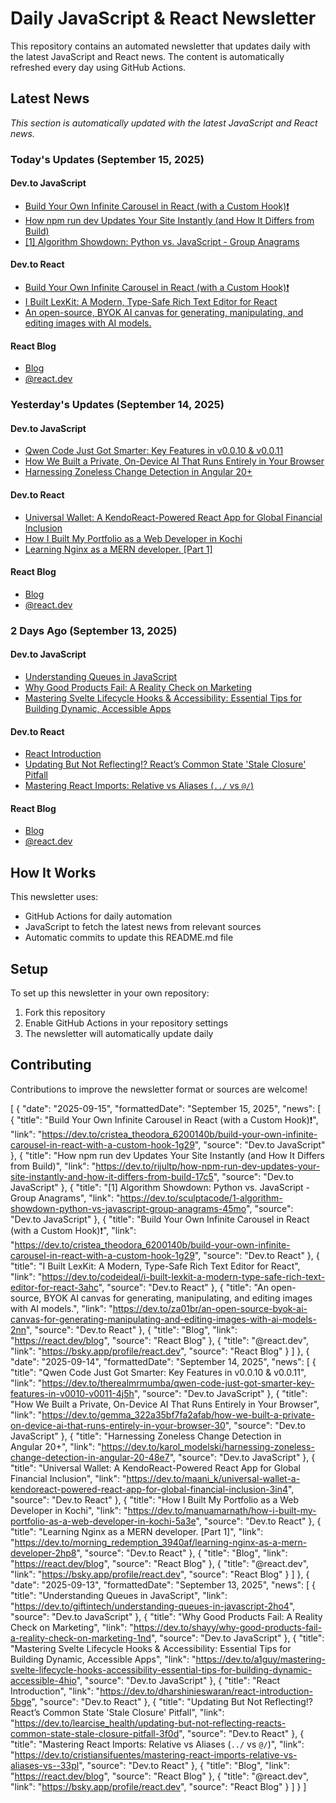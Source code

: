 # Daily JavaScript & React Newsletter

This repository contains an automated newsletter that updates daily with the latest JavaScript and React news. The content is automatically refreshed every day using GitHub Actions.

## Latest News

*This section is automatically updated with the latest JavaScript and React news.*

### Today's Updates (September 15, 2025)

#### Dev.to JavaScript

- [Build Your Own Infinite Carousel in React (with a Custom Hook)❗](https://dev.to/cristea_theodora_6200140b/build-your-own-infinite-carousel-in-react-with-a-custom-hook-1g29)
- [How npm run dev Updates Your Site Instantly (and How It Differs from Build)](https://dev.to/rijultp/how-npm-run-dev-updates-your-site-instantly-and-how-it-differs-from-build-17c5)
- [[1] Algorithm Showdown: Python vs. JavaScript - Group Anagrams](https://dev.to/sculptacode/1-algorithm-showdown-python-vs-javascript-group-anagrams-45mo)

#### Dev.to React

- [Build Your Own Infinite Carousel in React (with a Custom Hook)❗](https://dev.to/cristea_theodora_6200140b/build-your-own-infinite-carousel-in-react-with-a-custom-hook-1g29)
- [I Built LexKit: A Modern, Type-Safe Rich Text Editor for React](https://dev.to/codeideal/i-built-lexkit-a-modern-type-safe-rich-text-editor-for-react-3ahc)
- [An open-source, BYOK AI canvas for generating, manipulating, and editing images with AI models.](https://dev.to/za01br/an-open-source-byok-ai-canvas-for-generating-manipulating-and-editing-images-with-ai-models-2nn)

#### React Blog

- [Blog](https://react.dev/blog)
- [@react.dev](https://bsky.app/profile/react.dev)

### Yesterday's Updates (September 14, 2025)

#### Dev.to JavaScript

- [Qwen Code Just Got Smarter: Key Features in v0.0.10 & v0.0.11](https://dev.to/therealmrmumba/qwen-code-just-got-smarter-key-features-in-v0010-v0011-4j5h)
- [How We Built a Private, On-Device AI That Runs Entirely in Your Browser](https://dev.to/gemma_322a35bf7fa2afab/how-we-built-a-private-on-device-ai-that-runs-entirely-in-your-browser-30)
- [Harnessing Zoneless Change Detection in Angular 20+](https://dev.to/karol_modelski/harnessing-zoneless-change-detection-in-angular-20-48e7)

#### Dev.to React

- [Universal Wallet: A KendoReact-Powered React App for Global Financial Inclusion](https://dev.to/maani_k/universal-wallet-a-kendoreact-powered-react-app-for-global-financial-inclusion-3in4)
- [How I Built My Portfolio as a Web Developer in Kochi](https://dev.to/manuamarnath/how-i-built-my-portfolio-as-a-web-developer-in-kochi-5a3e)
- [Learning Nginx as a MERN developer. [Part 1]](https://dev.to/morning_redemption_3940af/learning-nginx-as-a-mern-developer-2hp8)

#### React Blog

- [Blog](https://react.dev/blog)
- [@react.dev](https://bsky.app/profile/react.dev)

### 2 Days Ago (September 13, 2025)

#### Dev.to JavaScript

- [Understanding Queues in JavaScript](https://dev.to/giftintech/understanding-queues-in-javascript-2ho4)
- [Why Good Products Fail: A Reality Check on Marketing](https://dev.to/shayy/why-good-products-fail-a-reality-check-on-marketing-1nd)
- [Mastering Svelte Lifecycle Hooks & Accessibility: Essential Tips for Building Dynamic, Accessible Apps](https://dev.to/a1guy/mastering-svelte-lifecycle-hooks-accessibility-essential-tips-for-building-dynamic-accessible-4hio)

#### Dev.to React

- [React Introduction](https://dev.to/dharshinieswaran/react-introduction-5bge)
- [Updating But Not Reflecting!? React’s Common State 'Stale Closure' Pitfall](https://dev.to/learcise_health/updating-but-not-reflecting-reacts-common-state-stale-closure-pitfall-3f0d)
- [Mastering React Imports: Relative vs Aliases (`../` vs `@/`)](https://dev.to/cristiansifuentes/mastering-react-imports-relative-vs-aliases-vs--33pl)

#### React Blog

- [Blog](https://react.dev/blog)
- [@react.dev](https://bsky.app/profile/react.dev)

## How It Works

This newsletter uses:
- GitHub Actions for daily automation
- JavaScript to fetch the latest news from relevant sources
- Automatic commits to update this README.md file

## Setup

To set up this newsletter in your own repository:

1. Fork this repository
2. Enable GitHub Actions in your repository settings
3. The newsletter will automatically update daily

## Contributing

Contributions to improve the newsletter format or sources are welcome!

<!-- NEWS_DATA_START -->
[
  {
    "date": "2025-09-15",
    "formattedDate": "September 15, 2025",
    "news": [
      {
        "title": "Build Your Own Infinite Carousel in React (with a Custom Hook)❗",
        "link": "https://dev.to/cristea_theodora_6200140b/build-your-own-infinite-carousel-in-react-with-a-custom-hook-1g29",
        "source": "Dev.to JavaScript"
      },
      {
        "title": "How npm run dev Updates Your Site Instantly (and How It Differs from Build)",
        "link": "https://dev.to/rijultp/how-npm-run-dev-updates-your-site-instantly-and-how-it-differs-from-build-17c5",
        "source": "Dev.to JavaScript"
      },
      {
        "title": "[1] Algorithm Showdown: Python vs. JavaScript - Group Anagrams",
        "link": "https://dev.to/sculptacode/1-algorithm-showdown-python-vs-javascript-group-anagrams-45mo",
        "source": "Dev.to JavaScript"
      },
      {
        "title": "Build Your Own Infinite Carousel in React (with a Custom Hook)❗",
        "link": "https://dev.to/cristea_theodora_6200140b/build-your-own-infinite-carousel-in-react-with-a-custom-hook-1g29",
        "source": "Dev.to React"
      },
      {
        "title": "I Built LexKit: A Modern, Type-Safe Rich Text Editor for React",
        "link": "https://dev.to/codeideal/i-built-lexkit-a-modern-type-safe-rich-text-editor-for-react-3ahc",
        "source": "Dev.to React"
      },
      {
        "title": "An open-source, BYOK AI canvas for generating, manipulating, and editing images with AI models.",
        "link": "https://dev.to/za01br/an-open-source-byok-ai-canvas-for-generating-manipulating-and-editing-images-with-ai-models-2nn",
        "source": "Dev.to React"
      },
      {
        "title": "Blog",
        "link": "https://react.dev/blog",
        "source": "React Blog"
      },
      {
        "title": "@react.dev",
        "link": "https://bsky.app/profile/react.dev",
        "source": "React Blog"
      }
    ]
  },
  {
    "date": "2025-09-14",
    "formattedDate": "September 14, 2025",
    "news": [
      {
        "title": "Qwen Code Just Got Smarter: Key Features in v0.0.10 & v0.0.11",
        "link": "https://dev.to/therealmrmumba/qwen-code-just-got-smarter-key-features-in-v0010-v0011-4j5h",
        "source": "Dev.to JavaScript"
      },
      {
        "title": "How We Built a Private, On-Device AI That Runs Entirely in Your Browser",
        "link": "https://dev.to/gemma_322a35bf7fa2afab/how-we-built-a-private-on-device-ai-that-runs-entirely-in-your-browser-30",
        "source": "Dev.to JavaScript"
      },
      {
        "title": "Harnessing Zoneless Change Detection in Angular 20+",
        "link": "https://dev.to/karol_modelski/harnessing-zoneless-change-detection-in-angular-20-48e7",
        "source": "Dev.to JavaScript"
      },
      {
        "title": "Universal Wallet: A KendoReact-Powered React App for Global Financial Inclusion",
        "link": "https://dev.to/maani_k/universal-wallet-a-kendoreact-powered-react-app-for-global-financial-inclusion-3in4",
        "source": "Dev.to React"
      },
      {
        "title": "How I Built My Portfolio as a Web Developer in Kochi",
        "link": "https://dev.to/manuamarnath/how-i-built-my-portfolio-as-a-web-developer-in-kochi-5a3e",
        "source": "Dev.to React"
      },
      {
        "title": "Learning Nginx as a MERN developer. [Part 1]",
        "link": "https://dev.to/morning_redemption_3940af/learning-nginx-as-a-mern-developer-2hp8",
        "source": "Dev.to React"
      },
      {
        "title": "Blog",
        "link": "https://react.dev/blog",
        "source": "React Blog"
      },
      {
        "title": "@react.dev",
        "link": "https://bsky.app/profile/react.dev",
        "source": "React Blog"
      }
    ]
  },
  {
    "date": "2025-09-13",
    "formattedDate": "September 13, 2025",
    "news": [
      {
        "title": "Understanding Queues in JavaScript",
        "link": "https://dev.to/giftintech/understanding-queues-in-javascript-2ho4",
        "source": "Dev.to JavaScript"
      },
      {
        "title": "Why Good Products Fail: A Reality Check on Marketing",
        "link": "https://dev.to/shayy/why-good-products-fail-a-reality-check-on-marketing-1nd",
        "source": "Dev.to JavaScript"
      },
      {
        "title": "Mastering Svelte Lifecycle Hooks & Accessibility: Essential Tips for Building Dynamic, Accessible Apps",
        "link": "https://dev.to/a1guy/mastering-svelte-lifecycle-hooks-accessibility-essential-tips-for-building-dynamic-accessible-4hio",
        "source": "Dev.to JavaScript"
      },
      {
        "title": "React Introduction",
        "link": "https://dev.to/dharshinieswaran/react-introduction-5bge",
        "source": "Dev.to React"
      },
      {
        "title": "Updating But Not Reflecting!? React’s Common State 'Stale Closure' Pitfall",
        "link": "https://dev.to/learcise_health/updating-but-not-reflecting-reacts-common-state-stale-closure-pitfall-3f0d",
        "source": "Dev.to React"
      },
      {
        "title": "Mastering React Imports: Relative vs Aliases (`../` vs `@/`)",
        "link": "https://dev.to/cristiansifuentes/mastering-react-imports-relative-vs-aliases-vs--33pl",
        "source": "Dev.to React"
      },
      {
        "title": "Blog",
        "link": "https://react.dev/blog",
        "source": "React Blog"
      },
      {
        "title": "@react.dev",
        "link": "https://bsky.app/profile/react.dev",
        "source": "React Blog"
      }
    ]
  }
]
<!-- NEWS_DATA_END -->
